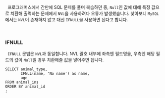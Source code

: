 
&nbsp;&nbsp;프로그래머스에서 간만에 SQL 문제를 풀며 복습하던 중, `Null`인 값에 대해 특정 값으로 치환해 출력하는 문제에서 `NVL`을 사용하려다 오류가 발생했습니다. 찾아보니 `MySQL`에서는 `NVL`이 존재하지 않고 대신 `IFNULL`을 사용하면 된다고 합니다.

<br>

### IFNULL

&nbsp;&nbsp;`IFNULL` 문법은 `NVL`과 동일합니다. NVL 괄호 내부에 좌측엔 필드명을, 우측엔 해당 필드의 값이 `Null`일 경우 치환해줄 값을 넣어주면 됩니다.

```mysql
SELECT animal_type,
       IFNLL(name, 'No name') as name,
       age
FROM animal_ins
ORDER BY animal_id
;
```

